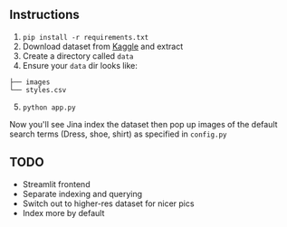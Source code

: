 ## Instructions

1. `pip install -r requirements.txt`
2. Download dataset from [Kaggle](https://www.kaggle.com/paramaggarwal/fashion-product-images-small) and extract
3. Create a directory called `data`
4. Ensure your `data` dir looks like:

```data
├── images
└── styles.csv
```

5. `python app.py`

Now you'll see Jina index the dataset then pop up images of the default search terms (Dress, shoe, shirt) as specified in `config.py`

## TODO

- Streamlit frontend
- Separate indexing and querying
- Switch out to higher-res dataset for nicer pics
- Index more by default
